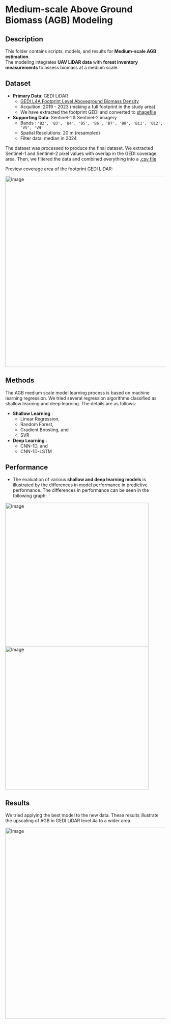 # Medium-scale Above Ground Biomass (AGB) Modeling  

## Description  
This folder contains scripts, models, and results for **Medium-scale AGB estimation**.  
The modeling integrates **UAV LiDAR data** with **forest inventory measurements** to assess biomass at a medium scale.  

## Dataset  
- **Primary Data**: GEDI LiDAR
  - [GEDI L4A Footprint Level Aboveground Biomass Density](https://www.earthdata.nasa.gov/data/catalog/ornl-cloud-gedi-l4a-agb-density-v2-1-2056-2.1)
  - Acquition: 2019 - 2023 (making a full footprint in the study area)
  - We have extracted the footprint GEDI and converted to [shapefile](https://drive.google.com/file/d/1BLQw0BsSjW1_b_8v6tKQBp8gpEAhVNoa/view?usp=drive_link)
- **Supporting Data**: Sentinel-1 & Sentinel-2 imagery
  - Bands : `'B2', 'B3', 'B4', 'B5', 'B6', 'B7', 'B8', 'B11', 'B12', 'VV', 'VH'`
  - Spatial Resolutions: 20 m (resampled)
  - Filter data: median in 2024

The dataset was processed to produce the final dataset. We extracted Sentinel-1 and Sentinel-2 pixel values with overlap in the GEDI coverage area. Then, we filtered the data and combined everything into a [.csv file](https://drive.google.com/file/d/1540Cgf7UT0HkAtD7fqEGvy2O0HcgkjeI/view?usp=drive_link)

Preview coverage area of the footprint GEDI LiDAR:

<img width="600" height="600" alt="Image" src="https://github.com/user-attachments/assets/4a75f224-4982-4f6b-8913-1a684f037051" />

## Methods  
The AGB medium scale model learning process is based on machine learning regression. We tried several regression algorithms classified as shallow learning and deep learning. The details are as follows:
- **Shallow Learning** :
  - Linear Regression,
  - Random Forest,
  - Gradient Boosting, and
  - SVR
- **Deep Learning** :
  - CNN-1D, and
  - CNN-1D-LSTM

## Performance 
- The evaluation of various **shallow and deep learning models** is illustrated by the differences in model performance in predictive performance. The differences in performance can be seen in the following graph:

<img width="450" height="450" alt="Image" src="https://github.com/user-attachments/assets/0289091e-abe4-4337-af53-c89b2b6eb06d" /> <img width="450" height="450" alt="Image" src="https://github.com/user-attachments/assets/ee4a9a7c-115a-4c31-bc0d-69e136e2c908" />

## Results
We tried applying the best model to the new data. These results illustrate the upscaling of AGB in GEDI LiDAR level 4a to a wider area.

<img width="600" height="600" alt="Image" src="https://github.com/user-attachments/assets/4f3334d9-c688-4eb9-b610-fd44a892fb13" />
